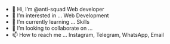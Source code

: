 - 👋 Hi, I’m @anti-squad Web developer 
- 👀 I’m interested in ... Web Development 
- 🌱 I’m currently learning ... Skills 
- 💞️ I’m looking to collaborate on ...
- 📫 How to reach me ... Instagram, Telegram, WhatsApp, Email 

<!---
Anti-Squad Web Developer  is a ✨ special ✨ repository because its `README.md` (this file) appears on your GitHub profile.
You can click the Preview link to take a look at your changes.
--->
